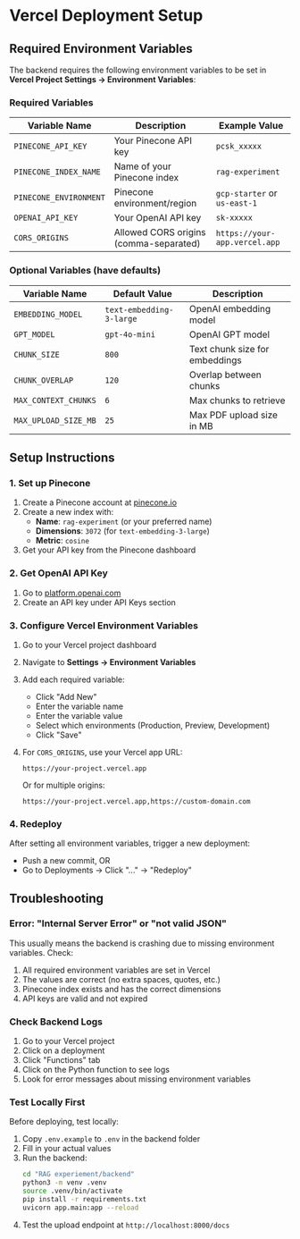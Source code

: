 # Vercel Deployment Setup

## Required Environment Variables

The backend requires the following environment variables to be set in **Vercel Project Settings → Environment Variables**:

### Required Variables

| Variable Name | Description | Example Value |
|--------------|-------------|---------------|
| `PINECONE_API_KEY` | Your Pinecone API key | `pcsk_xxxxx` |
| `PINECONE_INDEX_NAME` | Name of your Pinecone index | `rag-experiment` |
| `PINECONE_ENVIRONMENT` | Pinecone environment/region | `gcp-starter` or `us-east-1` |
| `OPENAI_API_KEY` | Your OpenAI API key | `sk-xxxxx` |
| `CORS_ORIGINS` | Allowed CORS origins (comma-separated) | `https://your-app.vercel.app` |

### Optional Variables (have defaults)

| Variable Name | Default Value | Description |
|--------------|---------------|-------------|
| `EMBEDDING_MODEL` | `text-embedding-3-large` | OpenAI embedding model |
| `GPT_MODEL` | `gpt-4o-mini` | OpenAI GPT model |
| `CHUNK_SIZE` | `800` | Text chunk size for embeddings |
| `CHUNK_OVERLAP` | `120` | Overlap between chunks |
| `MAX_CONTEXT_CHUNKS` | `6` | Max chunks to retrieve |
| `MAX_UPLOAD_SIZE_MB` | `25` | Max PDF upload size in MB |

## Setup Instructions

### 1. Set up Pinecone

1. Create a Pinecone account at [pinecone.io](https://www.pinecone.io/)
2. Create a new index with:
   - **Name**: `rag-experiment` (or your preferred name)
   - **Dimensions**: `3072` (for `text-embedding-3-large`)
   - **Metric**: `cosine`
3. Get your API key from the Pinecone dashboard

### 2. Get OpenAI API Key

1. Go to [platform.openai.com](https://platform.openai.com/)
2. Create an API key under API Keys section

### 3. Configure Vercel Environment Variables

1. Go to your Vercel project dashboard
2. Navigate to **Settings → Environment Variables**
3. Add each required variable:
   - Click "Add New"
   - Enter the variable name
   - Enter the variable value
   - Select which environments (Production, Preview, Development)
   - Click "Save"

4. For `CORS_ORIGINS`, use your Vercel app URL:
   ```
   https://your-project.vercel.app
   ```
   Or for multiple origins:
   ```
   https://your-project.vercel.app,https://custom-domain.com
   ```

### 4. Redeploy

After setting all environment variables, trigger a new deployment:
- Push a new commit, OR
- Go to Deployments → Click "..." → "Redeploy"

## Troubleshooting

### Error: "Internal Server Error" or "not valid JSON"

This usually means the backend is crashing due to missing environment variables. Check:

1. All required environment variables are set in Vercel
2. The values are correct (no extra spaces, quotes, etc.)
3. Pinecone index exists and has the correct dimensions
4. API keys are valid and not expired

### Check Backend Logs

1. Go to your Vercel project
2. Click on a deployment
3. Click "Functions" tab
4. Click on the Python function to see logs
5. Look for error messages about missing environment variables

### Test Locally First

Before deploying, test locally:

1. Copy `.env.example` to `.env` in the backend folder
2. Fill in your actual values
3. Run the backend:
   ```bash
   cd "RAG experiement/backend"
   python3 -m venv .venv
   source .venv/bin/activate
   pip install -r requirements.txt
   uvicorn app.main:app --reload
   ```
4. Test the upload endpoint at `http://localhost:8000/docs`
